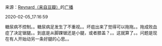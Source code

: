 来源：[Reynard（来自豆瓣）](https://www.douban.com/people/2367590/)的[广播](https://www.douban.com/people/2367590/status/2792241938/)


2020-02-05_17:16:59


糖尿病不控制。。糖尿病足发生了不重视。。坏疽出来了觉得可以拖拖。。拖成败血症了决定锯腿。。到底是从脚踝锯还是小腿，或者膝盖？。。这就算了。。问题是现在有人开始动另一条好腿的心思。。
